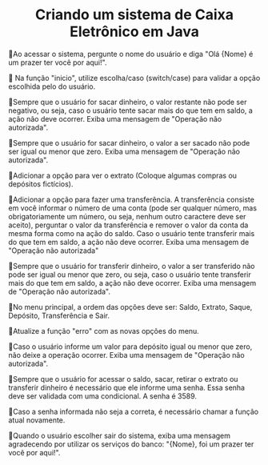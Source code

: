 <h1 align='center'>Criando um sistema de Caixa Eletrônico em Java</h1>


<p>🔹Ao acessar o sistema, pergunte o nome do usuário e diga "Olá {Nome} é um prazer ter você por aqui!".</p>
<p>🔹 Na função "inicio", utilize escolha/caso (switch/case) para validar a opção escolhida pelo do usuário.</p>
<p>🔹Sempre que o usuário for sacar dinheiro, o valor restante não pode ser negativo, ou seja, caso o usuário tente sacar mais do que tem em saldo, a ação não deve ocorrer. Exiba uma mensagem de "Operação não autorizada".</p>
<p>🔹Sempre que o usuário for sacar dinheiro, o valor a ser sacado não pode ser igual ou menor que zero. Exiba uma mensagem de "Operação não autorizada". </p>
<p>🔹Adicionar a opção para ver o extrato (Coloque algumas compras ou depósitos fictícios). </p>
<p>🔹Adicionar a opção para fazer uma transferência. A transferência consiste em você informar o número de uma conta (pode ser qualquer número, mas obrigatoriamente um número, ou seja, nenhum outro caractere deve ser aceito), perguntar o valor da transferência e remover o valor da conta da mesma forma como na ação do saldo. Caso o usuário tente transferir mais do que tem em saldo, a ação não deve ocorrer. Exiba uma mensagem de "Operação não autorizada"</p>
<p>🔹Sempre que o usuário for transferir dinheiro,  o valor a ser transferido não pode ser igual ou menor que zero, ou seja, caso o usuário tente transferir mais do que tem em saldo, a ação não deve ocorrer. Exiba uma mensagem de "Operação não autorizada". </p>
<p>🔹No menu principal, a ordem das opções deve ser: Saldo, Extrato, Saque, Depósito, Transferência e Sair. </p>
<p>🔹Atualize a função "erro" com as novas opções do menu. </p>
<p>🔹Caso o usuário informe um valor para depósito igual ou menor que zero, não deixe a operação ocorrer. Exiba uma mensagem de "Operação não autorizada". </p>
<p>🔹Sempre que o usuário for acessar o saldo, sacar, retirar o extrato ou transferir dinheiro é necessário que ele informe uma senha. Essa senha deve ser validada com uma condicional. A senha é 3589.</p>
<p>🔹Caso a senha informada não seja a correta, é necessário chamar a função atual novamente.  </p>
<p>🔹Quando o usuário escolher sair do sistema, exiba uma mensagem agradecendo por utilizar os serviços do banco: "{Nome}, foi um prazer ter você por aqui!". </p>
